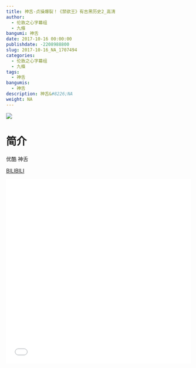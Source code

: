 ```yaml
---
title: 神舌-贞操爆裂！《禁欲王》有吉黑历史2_高清
author: 
  - 伦敦之心字幕组
  - 九條
bangumi: 神舌
date: 2017-10-16 00:00:00
publishdate: -2208988800
slug: 2017-10-16_NA_1707494
categories: 
  - 伦敦之心字幕组
  - 九條
tags: 
  - 神舌
bangumis: 
  - 神舌
description: 神舌&#8226;NA
weight: NA
---
```


![](https://i.imgur.com/A5xLdY7.png)

# 简介  
优酷 神舌

  [BILIBILI](https://www.bilibili.com/video/av1707494/)


<div class="vcontainer">  <iframe class='video' src="//www.bilibili.com/html/html5player.html?cid=2606779&aid=1707494" width="100%" height="500" frameborder="0" allowfullscreen="allowfullscreen"></iframe></div>
